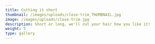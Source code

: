 ```yaml
---
title: Cutting it short
thumbnail: /images/uploads/close-trim_THUMBNAIL.jpg
image: /images/uploads/close-trim.jpg
description: Short or long, we'll cut your hair how you like it!
weight: 5
type: gallery
---
```



